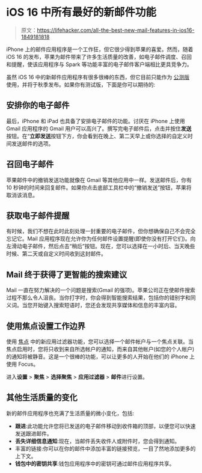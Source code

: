 # iOS 16 中所有最好的新邮件功能

> 原文：<https://lifehacker.com/all-the-best-new-mail-features-in-ios16-1849181818>

iPhone 上的邮件应用程序是一个工作狂，但它很少得到苹果的喜爱。然而，随着 iOS 16 的发布，苹果为邮件带来了许多生活质量的改善，如电子邮件调度、召回和提醒，使该应用程序与 Spark 等功能丰富的电子邮件客户端相比更具竞争力。



虽然 iOS 16 中的新邮件应用程序有很多很棒的东西，但它目前只能作为 [公测版](https://lifehacker.com/how-to-install-the-ios-16-and-ipados-16-betas-1849023051) 使用，并将于秋季发布。如果你有测试版，下面是你可以期待的:

## 安排你的电子邮件

最后，iPhone 和 iPad 也具备了安排电子邮件的功能。讨厌在 iPhone 上使用 Gmail 应用程序的 Gmail 用户可以高兴了。撰写完电子邮件后，点击并按住**发送**按钮。在“**立即发送**按钮下方，你会看到在晚上、第二天早上或你选择的自定义时间发送邮件的选项。

## 召回电子邮件

苹果邮件中的撤销发送功能就像在 Gmail 等其他应用中一样。发送邮件后，你有 10 秒钟的时间来回复邮件。如果你点击底部工具栏中的“撤销发送”按钮，苹果将取消该消息。

## 获取电子邮件提醒

有时候，我们不想在此时此刻处理一封重要的电子邮件，但你想确保自己不会完全忘记它。Mail 应用程序现在允许你为任何邮件设置提醒(即使你没有打开它们)。向左滑动电子邮件，然后点击“稍后”按钮。现在，您可以选择在一小时后、当天晚些时候、第二天或自定义时间收到这封邮件。

## Mail 终于获得了更智能的搜索建议

Mail 一直在努力解决的一个问题是搜索(Gmail 的强项)。苹果公司正在使邮件搜索过程不那么令人沮丧。当你打字时，你会得到智能搜索结果，包括你的错别字和同义词。当您开始键入搜索短语时，您还会发现共享媒体和信息的丰富内容。

## 使用焦点设置工作边界

使用 [焦点](https://lifehacker.com/you-should-definitely-use-ios-15s-new-distraction-squa-1847671349) 中的新应用过滤器功能，您可以选择一个邮件帐户与一个焦点关联。当焦点启用时，您将只收到来自所选帐户的通知，而来自其他帐户(如您的个人帐户)的通知将被静音。这是一个很棒的功能，可以让更多的人开始在他们的 iPhone 上使用 Focus。

进入**设置** > **聚焦** > **选择聚焦** > **应用过滤器** > **邮件**进行设置。

## 其他生活质量的变化

新的邮件应用程序也充满了生活质量的微小变化，包括:

*   **跟进**:此功能允许您将已发送的电子邮件移动到收件箱的顶部，以便您可以快速发送跟进邮件。
*   **丢失详细信息通知**:现在，当邮件丢失收件人或附件时，您会得到通知。
*   丰富的链接:你可以在你的邮件中添加丰富的链接预览，一目了然地添加更多的上下文。
*   **钱包中的密钥共享**:钱包应用程序中的密钥可通过邮件应用程序共享。